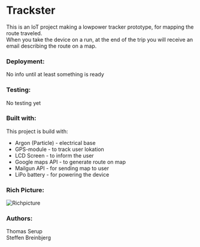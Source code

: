 # Trackster
This is an IoT project making a lowpower tracker prototype, for mapping the route traveled.  
When you take the device on a run, at the end of the trip you will receive an email describing the route on a map.  

### Deployment:
No info until at least something is ready

### Testing:
No testing yet

### Built with:
This project is build with:
- Argon (Particle) - electrical base  
- GPS-module - to track user lokation  
- LCD Screen - to inform the user
- Google maps API - to generate route on map
- Mailgun API - for sending map to user 
- LiPo battery - for powering the device  

### Rich Picture:
![Richpicture](https://user-images.githubusercontent.com/54310610/93212322-bee8b980-f762-11ea-8a35-3daf0269ccdd.png)

  
### Authors:
Thomas Serup  
Steffen Breinbjerg
